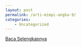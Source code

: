 ```yaml
---
layout: post
permalink: /arti-mimpi-angka-9/
categories:
    - Uncategorized
---
```


[Baca Selengkapnya](/05)